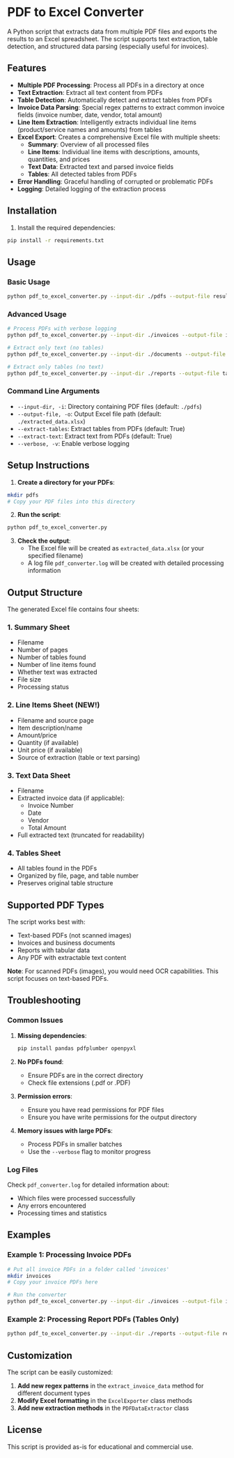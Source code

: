 # PDF to Excel Converter

A Python script that extracts data from multiple PDF files and exports the results to an Excel spreadsheet. The script supports text extraction, table detection, and structured data parsing (especially useful for invoices).

## Features

- **Multiple PDF Processing**: Process all PDFs in a directory at once
- **Text Extraction**: Extract all text content from PDFs
- **Table Detection**: Automatically detect and extract tables from PDFs
- **Invoice Data Parsing**: Special regex patterns to extract common invoice fields (invoice number, date, vendor, total amount)
- **Line Item Extraction**: Intelligently extracts individual line items (product/service names and amounts) from tables
- **Excel Export**: Creates a comprehensive Excel file with multiple sheets:
  - **Summary**: Overview of all processed files
  - **Line Items**: Individual line items with descriptions, amounts, quantities, and prices
  - **Text Data**: Extracted text and parsed invoice fields
  - **Tables**: All detected tables from PDFs
- **Error Handling**: Graceful handling of corrupted or problematic PDFs
- **Logging**: Detailed logging of the extraction process

## Installation

1. Install the required dependencies:
```bash
pip install -r requirements.txt
```

## Usage

### Basic Usage
```bash
python pdf_to_excel_converter.py --input-dir ./pdfs --output-file results.xlsx
```

### Advanced Usage
```bash
# Process PDFs with verbose logging
python pdf_to_excel_converter.py --input-dir ./invoices --output-file invoice_data.xlsx --verbose

# Extract only text (no tables)
python pdf_to_excel_converter.py --input-dir ./documents --output-file text_only.xlsx --extract-text

# Extract only tables (no text)
python pdf_to_excel_converter.py --input-dir ./reports --output-file tables_only.xlsx --extract-tables
```

### Command Line Arguments

- `--input-dir, -i`: Directory containing PDF files (default: `./pdfs`)
- `--output-file, -o`: Output Excel file path (default: `./extracted_data.xlsx`)
- `--extract-tables`: Extract tables from PDFs (default: True)
- `--extract-text`: Extract text from PDFs (default: True)
- `--verbose, -v`: Enable verbose logging

## Setup Instructions

1. **Create a directory for your PDFs**:
```bash
mkdir pdfs
# Copy your PDF files into this directory
```

2. **Run the script**:
```bash
python pdf_to_excel_converter.py
```

3. **Check the output**:
   - The Excel file will be created as `extracted_data.xlsx` (or your specified filename)
   - A log file `pdf_converter.log` will be created with detailed processing information

## Output Structure

The generated Excel file contains four sheets:

### 1. Summary Sheet
- Filename
- Number of pages
- Number of tables found
- Number of line items found
- Whether text was extracted
- File size
- Processing status

### 2. Line Items Sheet (NEW!)
- Filename and source page
- Item description/name
- Amount/price
- Quantity (if available)
- Unit price (if available)
- Source of extraction (table or text parsing)

### 3. Text Data Sheet
- Filename
- Extracted invoice data (if applicable):
  - Invoice Number
  - Date
  - Vendor
  - Total Amount
- Full extracted text (truncated for readability)

### 4. Tables Sheet
- All tables found in the PDFs
- Organized by file, page, and table number
- Preserves original table structure

## Supported PDF Types

The script works best with:
- Text-based PDFs (not scanned images)
- Invoices and business documents
- Reports with tabular data
- Any PDF with extractable text content

**Note**: For scanned PDFs (images), you would need OCR capabilities. This script focuses on text-based PDFs.

## Troubleshooting

### Common Issues

1. **Missing dependencies**: 
   ```bash
   pip install pandas pdfplumber openpyxl
   ```

2. **No PDFs found**: 
   - Ensure PDFs are in the correct directory
   - Check file extensions (.pdf or .PDF)

3. **Permission errors**:
   - Ensure you have read permissions for PDF files
   - Ensure you have write permissions for the output directory

4. **Memory issues with large PDFs**:
   - Process PDFs in smaller batches
   - Use the `--verbose` flag to monitor progress

### Log Files

Check `pdf_converter.log` for detailed information about:
- Which files were processed successfully
- Any errors encountered
- Processing times and statistics

## Examples

### Example 1: Processing Invoice PDFs
```bash
# Put all invoice PDFs in a folder called 'invoices'
mkdir invoices
# Copy your invoice PDFs here

# Run the converter
python pdf_to_excel_converter.py --input-dir ./invoices --output-file invoice_data.xlsx --verbose
```

### Example 2: Processing Report PDFs (Tables Only)
```bash
python pdf_to_excel_converter.py --input-dir ./reports --output-file report_tables.xlsx --extract-tables --verbose
```

## Customization

The script can be easily customized:

1. **Add new regex patterns** in the `extract_invoice_data` method for different document types
2. **Modify Excel formatting** in the `ExcelExporter` class methods
3. **Add new extraction methods** in the `PDFDataExtractor` class

## License

This script is provided as-is for educational and commercial use. 